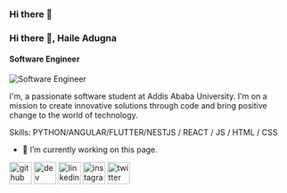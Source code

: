 ### Hi there 👋

### Hi there 👋, Haile Adugna
#### Software Engineer
![Software Engineer](https://avatars.githubusercontent.com/u/98773895?s=48&v=4)

 I'm, a passionate software student at Addis Ababa University. I'm on a mission to create innovative solutions through code and bring positive change to the world of technology.

Skills: PYTHON/ANGULAR/FLUTTER/NESTJS / REACT / JS / HTML / CSS

- 🔭 I’m currently working on this page. 


[<img src='https://cdn.jsdelivr.net/npm/simple-icons@3.0.1/icons/github.svg' alt='github' height='40'>](https://github.com/haileadugna)  [<img src='https://cdn.jsdelivr.net/npm/simple-icons@3.0.1/icons/dev-dot-to.svg' alt='dev' height='40'>](https://dev.to/haileadugna)  [<img src='https://cdn.jsdelivr.net/npm/simple-icons@3.0.1/icons/linkedin.svg' alt='linkedin' height='40'>](https://www.linkedin.com/in/HaileAdugna/)  [<img src='https://cdn.jsdelivr.net/npm/simple-icons@3.0.1/icons/instagram.svg' alt='instagram' height='40'>](https://www.instagram.com/haile__a/)  [<img src='https://cdn.jsdelivr.net/npm/simple-icons@3.0.1/icons/twitter.svg' alt='twitter' height='40'>](https://twitter.com/HaileAdugna7)  

